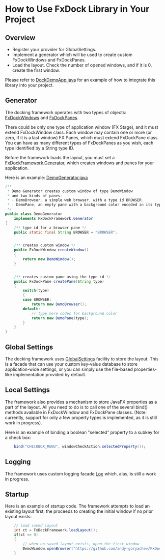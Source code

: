 # How to Use FxDock Library in Your Project

## Overview

- Register your provider for GlobalSettings.
- Implement a generator which will be used to create custom FxDockWindows and FxDockPanes.
- Load the layout.  Check the number of opened windows, and if it is 0, create the first window.   

Please refer to [DockDemoApp.java](https://github.com/andy-goryachev/FxDock/blob/master/src/demo/dock/DockDemoApp.java) for an example of how to integrate this library into your project.

## Generator

The docking framework operates with two types of objects: 
[FxDockWindows](https://github.com/andy-goryachev/FxDock/blob/master/src/goryachev/fxdock/FxDockWindow.java)
and
[FxDockPanes](https://github.com/andy-goryachev/FxDock/blob/master/src/goryachev/fxdock/FxDockPane.java).

There could be only one type of application window (FX Stage), and it must extend FxDockWindow class.  Each window may contain one or more (or zero, if it is a last window) FX Panes, which must extend FxDockPane class.  You can have as many different types of FxDockPanes as you wish, each type identified by a String type ID.

Before the framework loads the layout, you must set a 
[FxDockFramework.Generator](https://github.com/andy-goryachev/FxDock/blob/master/src/goryachev/fxdock/FxDockFramework.java),
which creates windows and panes for your application.

Here is an example:
[DemoGenerator.java](https://github.com/andy-goryachev/FxDock/blob/master/src/demo/dock/DemoGenerator.java)
```java
/**
 * Demo Generator creates custom window of type DemoWindow
 * and two kinds of panes:
 * - DemoBrowser, a simple web browser, with a type id BROWSER,
 * - DemoPane, an empty pane with a background color encoded in its type id.
 */
public class DemoGenerator
	implements FxDockFramework.Generator
{
	/** type id for a browser pane */
	public static final String BROWSER = "BROWSER";


	/** creates custom window */
	public FxDockWindow createWindow()
	{
		return new DemoWindow();
	}


	/** creates custom pane using the type id */
	public FxDockPane createPane(String type)
	{
		switch(type)
		{
		case BROWSER:
			return new DemoBrowser();
		default:
			// type here codes for background color
			return new DemoPane(type);
		}
	}
}
```

## Global Settings

The docking framework uses 
[GlobalSettings](https://github.com/andy-goryachev/FxDock/blob/master/src/goryachev/common/util/GlobalSettings.java)
facility to store the layout.  This is a facade that can use your custom key-value database to store application-wide settings, or you
can simply use the file-based properties-like implementation provided by default.

## Local Settings

The framework also provides a mechanism to store JavaFX properties as a part of the layout.  All you need to do is to call one of the several
bind() methods available in FxDockWindow and FxDockPane classes.  (Note: currently, support for only a few property types is implemented, as it is still work in progress).  

Here is an example of binding a boolean "selected" property to a subkey for a check box:

```java
	bind("CHECKBOX_MENU", windowCheckAction.selectedProperty());
```

## Logging

The framework uses custom logging facade
[Log](https://github.com/andy-goryachev/FxDock/blob/master/src/goryachev/common/util/Log.java)
which, alas, is still a work in progress.


## Startup

Here is an example of startup code.  The framework attempts to load an existing layout first, the proceeds to creating the initial window if no prior layout exists:
```java
	// load saved layout
	int ct = FxDockFramework.loadLayout();
	if(ct == 0)
	{
		// when no saved layout exists, open the first window
		DemoWindow.openBrowser("https://github.com/andy-goryachev/FxDock");
	}
```